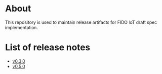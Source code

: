 # About
This repository is used to maintain release artifacts for FIDO IoT draft spec implementation.

# List of release notes

- [v0.3.0](release-notes-v0.3.0.md)
- [v0.5.0](release-notes-v0.5.0.md)
